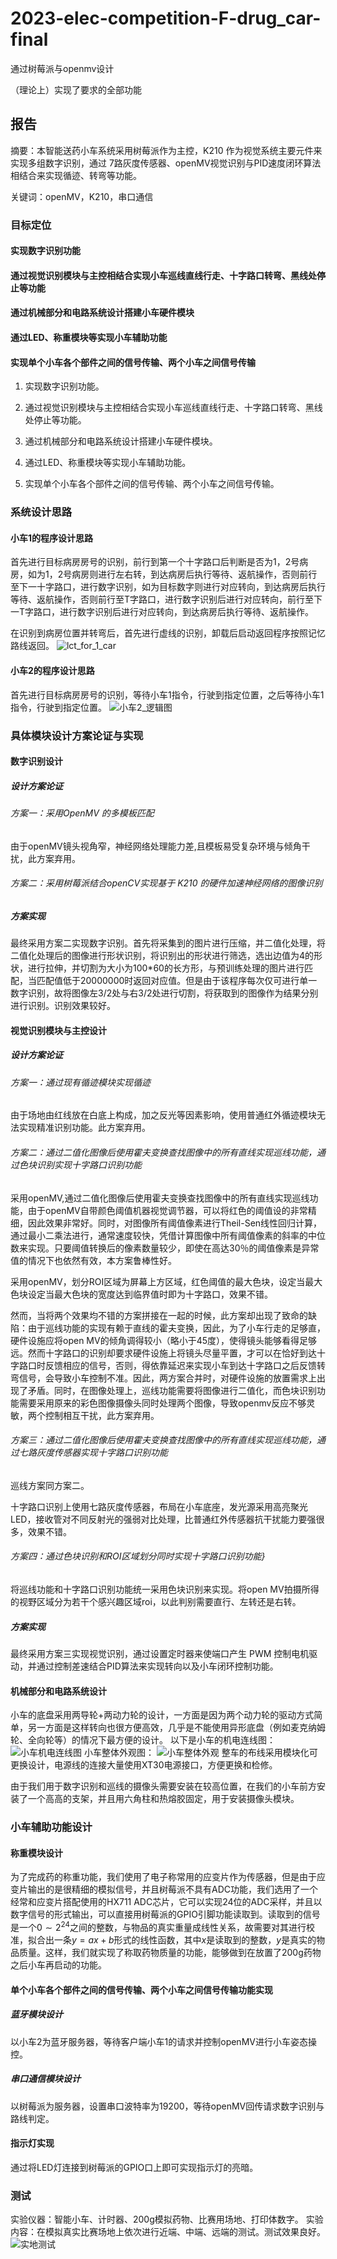 # 2023-elec-competition-F-drug_car-final

通过树莓派与openmv设计

（理论上）实现了要求的全部功能


        

## 报告

摘要：本智能送药小车系统采用树莓派作为主控，K210 作为视觉系统主要元件来实现多组数字识别，通过 7路灰度传感器、openMV视觉识别与PID速度闭环算法相结合来实现循迹、转弯等功能。

关键词：openMV，K210，串口通信

### 目标定位

#### 实现数字识别功能

#### 通过视觉识别模块与主控相结合实现小车巡线直线行走、十字路口转弯、黑线处停止等功能

#### 通过机械部分和电路系统设计搭建小车硬件模块

#### 通过LED、称重模块等实现小车辅助功能

#### 实现单个小车各个部件之间的信号传输、两个小车之间信号传输

1. 实现数字识别功能。
2. 通过视觉识别模块与主控相结合实现小车巡线直线行走、十字路口转弯、黑线处停止等功能。
3. 通过机械部分和电路系统设计搭建小车硬件模块。

4. 通过LED、称重模块等实现小车辅助功能。

5. 实现单个小车各个部件之间的信号传输、两个小车之间信号传输。


### 系统设计思路

#### 小车1的程序设计思路

首先进行目标病房房号的识别，前行到第一个十字路口后判断是否为1，2号病房，如为1，2号病房则进行左右转，到达病房后执行等待、返航操作，否则前行至下一十字路口，进行数字识别，如为目标数字则进行对应转向，到达病房后执行等待、返航操作，否则前行至T字路口，进行数字识别后进行对应转向，前行至下一T字路口，进行数字识别后进行对应转向，到达病房后执行等待、返航操作。

在识别到病房位置并转弯后，首先进行虚线的识别，卸载后启动返回程序按照记忆路线返回。
![lct_for_1_car](README.assets/lct_for_1_car.jpg)

#### 小车2的程序设计思路

首先进行目标病房房号的识别，等待小车1指令，行驶到指定位置，之后等待小车1指令，行驶到指定位置。
![小车2_逻辑图](README.assets/小车2_逻辑图.jpg)

### 具体模块设计方案论证与实现

#### 数字识别设计

##### 设计方案论证

###### 方案一：采用OpenMV 的多模板匹配

由于openMV镜头视角窄，神经网络处理能力差,且模板易受复杂环境与倾角干扰，此方案弃用。

###### 方案二：采用树莓派结合openCV实现基于 K210 的硬件加速神经网络的图像识别

##### 方案实现

最终采用方案二实现数字识别。首先将采集到的图片进行压缩，并二值化处理，将二值化处理后的图像进行形状识别，将识别出的形状进行筛选，选出边值为4的形状，进行拉伸，并切割为大小为100*60的长方形，与预训练处理的图片进行匹配，当匹配值低于20000000时返回对应值。但是由于该程序每次仅可进行单一数字识别，故将图像左3/2处与右3/2处进行切割，将获取到的图像作为结果分别进行识别。识别效果较好。

#### 视觉识别模块与主控设计

##### 设计方案论证

###### 方案一：通过现有循迹模块实现循迹

由于场地由红线放在白底上构成，加之反光等因素影响，使用普通红外循迹模块无法实现精准识别功能。此方案弃用。

###### 方案二：通过二值化图像后使用霍夫变换查找图像中的所有直线实现巡线功能，通过色块识别实现十字路口识别功能

采用openMV,通过二值化图像后使用霍夫变换查找图像中的所有直线实现巡线功能，由于openMV自带颜色阈值机器视觉调节器，可以将红色的阈值设的非常精细，因此效果非常好。同时，对图像所有阈值像素进行Theil-Sen线性回归计算，通过最小二乘法进行，通常速度较快，凭借计算图像中所有阈值像素的斜率的中位数来实现。只要阈值转换后的像素数量较少，即使在高达30％的阈值像素是异常值的情况下也依然有效，本方案鲁棒性好。

采用openMV，划分ROI区域为屏幕上方区域，红色阈值的最大色块，设定当最大色块设定当最大色块的宽度达到临界值时即为十字路口，效果不错。

然而，当将两个效果均不错的方案拼接在一起的时候，此方案却出现了致命的缺陷：由于巡线功能的实现有赖于直线的霍夫变换，因此，为了小车行走的足够直，硬件设施应将open MV的倾角调得较小（略小于45度），使得镜头能够看得足够远。然而十字路口的识别却要求硬件设施上将镜头尽量平置，才可以在恰好到达十字路口时反馈相应的信号，否则，得依靠延迟来实现小车到达十字路口之后反馈转弯信号，会导致小车控制不准。因此，两方案合并时，对硬件设施的放置需求上出现了矛盾。同时，在图像处理上，巡线功能需要将图像进行二值化，而色块识别功能需要采用原来的彩色图像摄像头同时处理两个图像，导致openmv反应不够灵敏，两个控制相互干扰，此方案弃用。 

###### 方案三：通过二值化图像后使用霍夫变换查找图像中的所有直线实现巡线功能，通过七路灰度传感器实现十字路口识别功能

巡线方案同方案二。

十字路口识别上使用七路灰度传感器，布局在小车底座，发光源采用高亮聚光LED，接收管对不同反射光的强弱对比处理，比普通红外传感器抗干扰能力要强很多，效果不错。

###### 方案四：通过色块识别和ROI区域划分同时实现十字路口识别功能}

将巡线功能和十字路口识别功能统一采用色块识别来实现。将open MV拍摄所得的视野区域分为若干个感兴趣区域roi，以此判别需要直行、左转还是右转。

##### 方案实现

最终采用方案三实现视觉识别，通过设置定时器来使端口产生 PWM 控制电机驱动，并通过控制差速结合PID算法来实现转向以及小车闭环控制功能。

#### 机械部分和电路系统设计

小车的底盘采用两导轮+两动力轮的设计，一方面是因为两个动力轮的驱动方式简单，另一方面是这样转向也很方便高效，几乎是不能使用异形底盘（例如麦克纳姆轮、全向轮等）的情况下最方便的设计。
以下是小车的机电连线图：
![小车机电连线图](README.assets/小车机电连线图.png)
小车整体外观图：
![小车整体外观](README.assets/小车整体外观.jpg)
整车的布线采用模块化可更换设计，电源线的连接大量使用XT30电源接口，方便更换和检修。

由于我们用于数字识别和巡线的摄像头需要安装在较高位置，在我们的小车前方安装了一个高高的支架，并且用六角柱和热熔胶固定，用于安装摄像头模块。

### 小车辅助功能设计

#### 称重模块设计

 为了完成药的称重功能，我们使用了电子称常用的应变片作为传感器，但是由于应变片输出的是很精细的模拟信号，并且树莓派不具有ADC功能，我们选用了一个经常和应变片搭配使用的HX711 ADC芯片，它可以实现24位的ADC采样，并且以数字信号的形式输出，可以直接用树莓派的GPIO引脚功能读取到。读取到的信号是一个$0 \sim 2^{24}$之间的整数，与物品的真实重量成线性关系，故需要对其进行校准，拟合出一条$y=ax+b$形式的线性函数，其中$x$是读取到的整数，$y$是真实的物品质量。这样，我们就实现了称取药物质量的功能，能够做到在放置了200g药物之后小车再启动的功能。

#### 单个小车各个部件之间的信号传输、两个小车之间信号传输功能实现

##### 蓝牙模块设计

以小车2为蓝牙服务器，等待客户端小车1的请求并控制openMV进行小车姿态操控。

##### 串口通信模块设计

以树莓派为服务器，设置串口波特率为19200，等待openMV回传请求数字识别与路线判定。

#### 指示灯实现

通过将LED灯连接到树莓派的GPIO口上即可实现指示灯的亮暗。

### 测试

 实验仪器：智能小车、计时器、200g模拟药物、比赛用场地、打印体数字。
 实验内容：在模拟真实比赛场地上依次进行近端、中端、远端的测试。测试效果良好。
![实地测试](README.assets/实地测试.jpg)